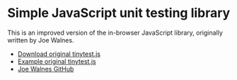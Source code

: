Simple JavaScript unit testing library
=======================================

This is an improved version of the in-browser JavaScript library, originally written by Joe Walnes.

*   [Download original tinytest.js](https://rawgit.com/joewalnes/jstinytest/master/tinytest.js)
*   [Example original tinytest.js](https://github.com/joewalnes/jstinytest/tree/master/example)
*   [Joe Walnes GitHub](https://github.com/joewalnes)